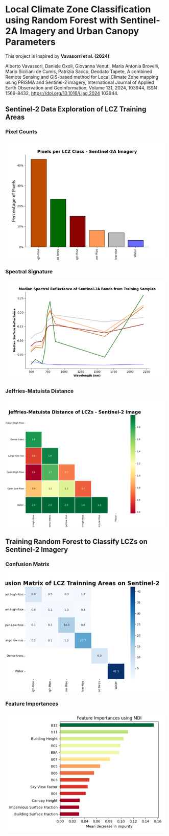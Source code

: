 # Local Climate Zone Classification using Random Forest with Sentinel-2A Imagery and Urban Canopy Parameters

This project is inspired by **Vavasorri et al. (2024)**:

Alberto Vavassori, Daniele Oxoli, Giovanna Venuti, Maria Antonia Brovelli, Mario Siciliani de Cumis, Patrizia Sacco, Deodato Tapete, A combined Remote Sensing and GIS-based method for Local Climate Zone mapping using PRISMA and Sentinel-2 imagery, International Journal of Applied Earth Observation and Geoinformation, Volume 131, 2024, 103944, ISSN 1569-8432, https://doi.org/10.1016/j.jag.2024 103944.





## Sentinel-2 Data Exploration of LCZ Training Areas

### Pixel Counts 

<img src="reports/figures/s2_pixel_counts.png" alt="drawing" width="500"/>

### Spectral Signature 

<img src="reports/figures/s2_spectral_signature.png" alt="drawing" width="500"/>


### Jeffries-Matuista Distance

<img src="reports/figures/s2_jm.png" alt="drawing" width="500"/>




## Training Random Forest to Classify LCZs on Sentinel-2 Imagery

### Confusion Matrix

<img src="reports/figures/s2_cm.png" alt="drawing" width="500"/>

### Feature Importances
<img src="reports/figures/s2_fi.png" alt="drawing" width="500"/>


